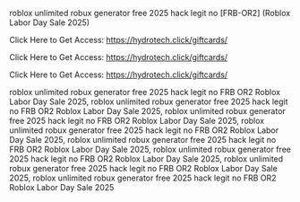 roblox unlimited robux generator free 2025 hack legit no [FRB-OR2] (Roblox Labor Day Sale 2025)

Click Here to Get Access: https://hydrotech.click/giftcards/

Click Here to Get Access: https://hydrotech.click/giftcards/

Click Here to Get Access: https://hydrotech.click/giftcards/

roblox unlimited robux generator free 2025 hack legit no FRB OR2 Roblox Labor Day Sale 2025, roblox unlimited robux generator free 2025 hack legit no FRB OR2 Roblox Labor Day Sale 2025, roblox unlimited robux generator free 2025 hack legit no FRB OR2 Roblox Labor Day Sale 2025, roblox unlimited robux generator free 2025 hack legit no FRB OR2 Roblox Labor Day Sale 2025, roblox unlimited robux generator free 2025 hack legit no FRB OR2 Roblox Labor Day Sale 2025, roblox unlimited robux generator free 2025 hack legit no FRB OR2 Roblox Labor Day Sale 2025, roblox unlimited robux generator free 2025 hack legit no FRB OR2 Roblox Labor Day Sale 2025, roblox unlimited robux generator free 2025 hack legit no FRB OR2 Roblox Labor Day Sale 2025
